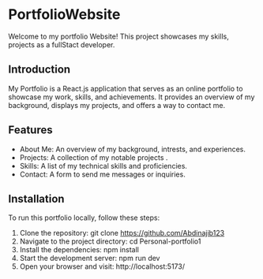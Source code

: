# PortfolioWebsite
Welcome to my portfolio Website! This project showcases my skills, projects as a fullStact developer.

## Introduction
My Portfolio is a React.js application that serves as an online portfolio to showcase my work, skills, and achievements. 
It provides an overview of my background, displays my projects, and offers a way to contact me.

## Features
- About Me: An overview of my background, intrests, and experiences.
- Projects: A collection of my notable projects .
- Skills: A list of my technical skills and proficiencies.
- Contact: A form to send me messages or inquiries.

## Installation
To run this portfolio locally, follow these steps:
1. Clone the repository: git clone https://github.com/Abdinajib123
2. Navigate to the project directory: cd Personal-portfolio1
3. Install the dependencies: npm install
4. Start the development server: npm run dev
5. Open your browser and visit: http://localhost:5173/



